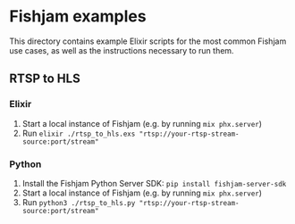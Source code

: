 # Fishjam examples

This directory contains example Elixir scripts for the most common Fishjam use cases,
as well as the instructions necessary to run them.

## RTSP to HLS

### Elixir

1. Start a local instance of Fishjam (e.g. by running `mix phx.server`)
2. Run `elixir ./rtsp_to_hls.exs "rtsp://your-rtsp-stream-source:port/stream"`

### Python

1. Install the Fishjam Python Server SDK: `pip install fishjam-server-sdk`
2. Start a local instance of Fishjam (e.g. by running `mix phx.server`)
3. Run `python3 ./rtsp_to_hls.py "rtsp://your-rtsp-stream-source:port/stream"`
